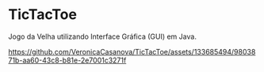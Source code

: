 # TicTacToe

Jogo da Velha utilizando Interface Gráfica (GUI) em Java. 

https://github.com/VeronicaCasanova/TicTacToe/assets/133685494/9803871b-aa60-43c8-b81e-2e7001c3271f
